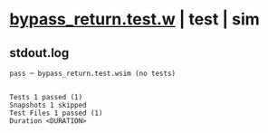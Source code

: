 # [bypass_return.test.w](../../../../../examples/tests/valid/bypass_return.test.w) | test | sim

## stdout.log
```log
pass ─ bypass_return.test.wsim (no tests)
 
 
Tests 1 passed (1)
Snapshots 1 skipped
Test Files 1 passed (1)
Duration <DURATION>
```

